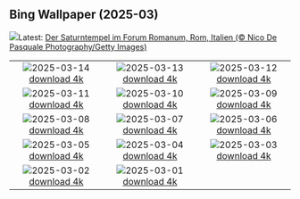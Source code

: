 ## Bing Wallpaper (2025-03)
![](https://www.bing.com/th?id=OHR.ForumRomanum_DE-DE5477113300_UHD.jpg&w=1000)Latest: [Der Saturntempel im Forum Romanum, Rom, Italien (© Nico De Pasquale Photography/Getty Images)](https://www.bing.com/th?id=OHR.ForumRomanum_DE-DE5477113300_UHD.jpg)

|      |      |      |
| :----: | :----: | :----: |
|![](https://www.bing.com/th?id=OHR.BasqueDolmen_DE-DE4751565010_UHD.jpg&pid=hp&w=384&h=216&rs=1&c=4)2025-03-14 [download 4k](https://www.bing.com/th?id=OHR.BasqueDolmen_DE-DE4751565010_UHD.jpg)|![](https://www.bing.com/th?id=OHR.HoliColors_DE-DE3912998647_UHD.jpg&pid=hp&w=384&h=216&rs=1&c=4)2025-03-13 [download 4k](https://www.bing.com/th?id=OHR.HoliColors_DE-DE3912998647_UHD.jpg)|![](https://www.bing.com/th?id=OHR.ChateauLoire_DE-DE3739517283_UHD.jpg&pid=hp&w=384&h=216&rs=1&c=4)2025-03-12 [download 4k](https://www.bing.com/th?id=OHR.ChateauLoire_DE-DE3739517283_UHD.jpg)|
|![](https://www.bing.com/th?id=OHR.NusaPenida_DE-DE3430606232_UHD.jpg&pid=hp&w=384&h=216&rs=1&c=4)2025-03-11 [download 4k](https://www.bing.com/th?id=OHR.NusaPenida_DE-DE3430606232_UHD.jpg)|![](https://www.bing.com/th?id=OHR.NappingLion_DE-DE3110844323_UHD.jpg&pid=hp&w=384&h=216&rs=1&c=4)2025-03-10 [download 4k](https://www.bing.com/th?id=OHR.NappingLion_DE-DE3110844323_UHD.jpg)|![](https://www.bing.com/th?id=OHR.BavarianAlpsMariaGern_DE-DE4506132433_UHD.jpg&pid=hp&w=384&h=216&rs=1&c=4)2025-03-09 [download 4k](https://www.bing.com/th?id=OHR.BavarianAlpsMariaGern_DE-DE4506132433_UHD.jpg)|
|![](https://www.bing.com/th?id=OHR.FearlessWomen_DE-DE2789139190_UHD.jpg&pid=hp&w=384&h=216&rs=1&c=4)2025-03-08 [download 4k](https://www.bing.com/th?id=OHR.FearlessWomen_DE-DE2789139190_UHD.jpg)|![](https://www.bing.com/th?id=OHR.PlumBlossom_DE-DE7033959973_UHD.jpg&pid=hp&w=384&h=216&rs=1&c=4)2025-03-07 [download 4k](https://www.bing.com/th?id=OHR.PlumBlossom_DE-DE7033959973_UHD.jpg)|![](https://www.bing.com/th?id=OHR.NevadaBigHorns_DE-DE7640201407_UHD.jpg&pid=hp&w=384&h=216&rs=1&c=4)2025-03-06 [download 4k](https://www.bing.com/th?id=OHR.NevadaBigHorns_DE-DE7640201407_UHD.jpg)|
|![](https://www.bing.com/th?id=OHR.SuratThani_DE-DE7389163324_UHD.jpg&pid=hp&w=384&h=216&rs=1&c=4)2025-03-05 [download 4k](https://www.bing.com/th?id=OHR.SuratThani_DE-DE7389163324_UHD.jpg)|![](https://www.bing.com/th?id=OHR.MardiGrasJackson_DE-DE3939287021_UHD.jpg&pid=hp&w=384&h=216&rs=1&c=4)2025-03-04 [download 4k](https://www.bing.com/th?id=OHR.MardiGrasJackson_DE-DE3939287021_UHD.jpg)|![](https://www.bing.com/th?id=OHR.HornbillPair_DE-DE7709056749_UHD.jpg&pid=hp&w=384&h=216&rs=1&c=4)2025-03-03 [download 4k](https://www.bing.com/th?id=OHR.HornbillPair_DE-DE7709056749_UHD.jpg)|
|![](https://www.bing.com/th?id=OHR.EucalyptusForest_DE-DE6075329561_UHD.jpg&pid=hp&w=384&h=216&rs=1&c=4)2025-03-02 [download 4k](https://www.bing.com/th?id=OHR.EucalyptusForest_DE-DE6075329561_UHD.jpg)|![](https://www.bing.com/th?id=OHR.MaligneLakeJasper_DE-DE5640949329_UHD.jpg&pid=hp&w=384&h=216&rs=1&c=4)2025-03-01 [download 4k](https://www.bing.com/th?id=OHR.MaligneLakeJasper_DE-DE5640949329_UHD.jpg)|